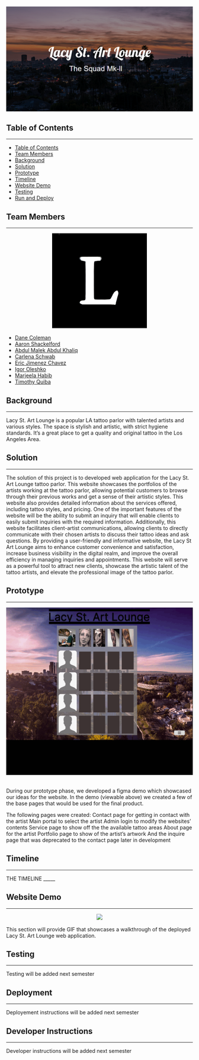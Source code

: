 <p align="center">
  <img src="src/components/images/logo2.png" />
</p>

## Table of Contents

---

- [Table of Contents](#table-of-contents)
- [Team Members](#team-members)
- [Background](#background)
- [Solution](#solution)
- [Prototype](#prototype)
- [Timeline](#timeline)
- [Website Demo](#website-demo)
- [Testing](#testing)
- [Run and Deploy](#run-and-deploy)


## Team Members

---

<p align="center">
  <img src="src/components/images/teamlogo.png" />
</p>

- [Dane Coleman](https://github.com/daneski9)
- [Aaron Shackelford](https://github.com/chessset5)
- [Abdul Malek Abdul Khaliq](https://github.com/malekus40)
- [Carlena Schwab](https://github.com/carlenacodes)
- [Eric Jimenez Chavez](https://github.com/TwerpZ)
- [Igor Oleshko](https://github.com/ioleshko1)
- [Marjeela Habib](https://github.com/marjeela)
- [Timothy Quiba](https://github.com/tquiba)

## Background

---

Lacy St. Art Lounge is a popular LA tattoo parlor with talented artists and various styles. The space is stylish and artistic, with strict hygiene standards. It’s a great place to get a quality and original tattoo in the Los Angeles Area.

## Solution

---

The solution of this project is to developed web application for the Lacy St. Art Lounge tattoo parlor. This website showcases the portfolios of the artists working at the tattoo parlor, allowing potential customers to browse through their previous works and get a sense of their artistic styles. This website also provides detailed information about the services offered, including tattoo styles, and pricing. One of the important features of the website will be the ability to submit an inquiry that will enable clients to easily submit inquiries with the required information. Additionally, this website facilitates client-artist communications, allowing clients to directly communicate with their chosen artists to discuss their tattoo ideas and ask questions. By providing a user-friendly and informative website, the Lacy St Art Lounge aims to enhance customer convenience and satisfaction, increase business visibility in the digital realm, and improve the overall efficiency in managing inquiries and appointments. This website will serve as a powerful tool to attract new clients, showcase the artistic talent of the tattoo artists, and elevate the professional image of the tattoo parlor.

## Prototype

---

<p align="center">
  <img src="src/components/images/mock_up_demo.gif" />
</p>

<br>
During our prototype phase, we developed a figma demo which showcased our ideas for the website. In the demo (viewable above) we created a few of the base pages that would be used for the final product. 

The following pages were created:
   Contact page for getting in contact with the artist
   Main portal to select the artist
   Admin login to modify the websites’ contents
   Service page to show off the the available tattoo areas
   About page for the artist
   Portfolio page to show of the artist’s artwork
   And the inquire page that was deprecated to the contact page later in development
   

## Timeline

---

THE TIMELINE _____

## Website Demo

---

<p align="center">
  <img src="src/components/images/website_demo.gif" />
</p>

This section will provide GIF that showcases a walkthrough of the deployed Lacy St. Art Lounge web application.

## Testing

---

Testing will be added next semester

## Deployment

---

Deployement instructions will be added next semester


## Developer Instructions

---

Developer instructions will be added next semester



